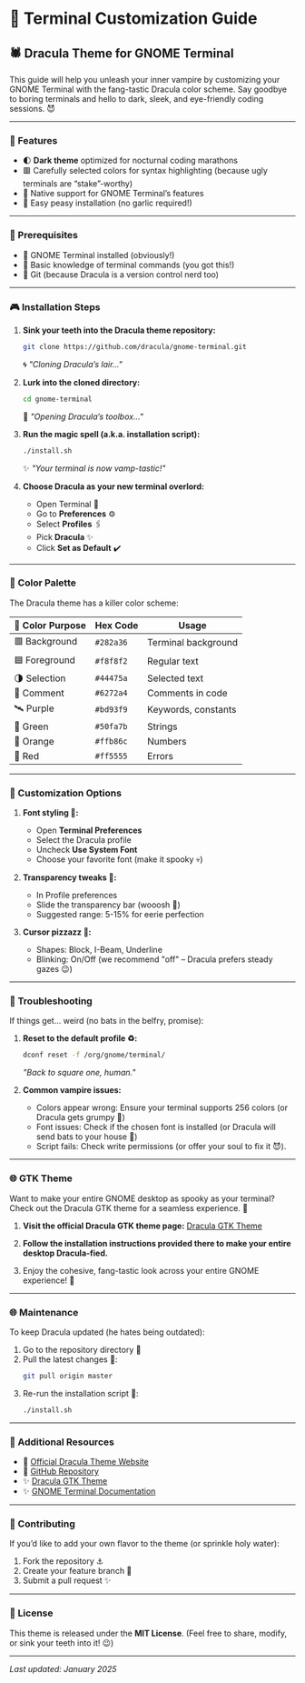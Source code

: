 # 🔮 Terminal Customization Guide
## 🕷️ Dracula Theme for GNOME Terminal

This guide will help you unleash your inner vampire by customizing your GNOME Terminal with the fang-tastic Dracula color scheme. Say goodbye to boring terminals and hello to dark, sleek, and eye-friendly coding sessions. 😈

---

### 🚀 Features
- 🌓 **Dark theme** optimized for nocturnal coding marathons
- 🟥 Carefully selected colors for syntax highlighting (because ugly terminals are “stake”-worthy)
- 🔐 Native support for GNOME Terminal’s features
- 🍎 Easy peasy installation (no garlic required!)

---

### 🔹 Prerequisites
- 🌭 GNOME Terminal installed (obviously!)
- 👷️ Basic knowledge of terminal commands (you got this!)
- 🔧 Git (because Dracula is a version control nerd too)

---

### 🎮 Installation Steps

1. **Sink your teeth into the Dracula theme repository:**
   ```bash
   git clone https://github.com/dracula/gnome-terminal.git
   ```
   🌀 *"Cloning Dracula’s lair..."*

2. **Lurk into the cloned directory:**
   ```bash
   cd gnome-terminal
   ```
   🔧 *"Opening Dracula’s toolbox..."*

3. **Run the magic spell (a.k.a. installation script):**
   ```bash
   ./install.sh
   ```
   ✨ *"Your terminal is now vamp-tastic!"*

4. **Choose Dracula as your new terminal overlord:**
   - Open Terminal 🌚
   - Go to **Preferences** ⚙️
   - Select **Profiles** 🖇️
   - Pick **Dracula** ✨
   - Click **Set as Default** ✔️

---

### 🎉 Color Palette
The Dracula theme has a killer color scheme:

| 🔹 **Color Purpose**    | **Hex Code**  | **Usage**              |
|-----------------|-----------|--------------------------|
| 🟥 Background      | `#282a36` | Terminal background      |
| 🟦 Foreground      | `#f8f8f2` | Regular text            |
| 🌗 Selection       | `#44475a` | Selected text           |
| 🔎 Comment         | `#6272a4` | Comments in code        |
| 🛰 Purple          | `#bd93f9` | Keywords, constants     |
| 🌿 Green           | `#50fa7b` | Strings                 |
| 🍊 Orange          | `#ffb86c` | Numbers                 |
| 🔴 Red            | `#ff5555` | Errors                  |

---

### 🔧 Customization Options

1. **Font styling 🌌:**
   - Open **Terminal Preferences**
   - Select the Dracula profile
   - Uncheck **Use System Font**
   - Choose your favorite font (make it spooky 💀)

2. **Transparency tweaks 🔄:**
   - In Profile preferences
   - Slide the transparency bar (wooosh 💨)
   - Suggested range: 5-15% for eerie perfection

3. **Cursor pizzazz 🔄:**
   - Shapes: Block, I-Beam, Underline
   - Blinking: On/Off (we recommend "off" – Dracula prefers steady gazes 😉)

---

### 🚫 Troubleshooting

If things get... weird (no bats in the belfry, promise):

1. **Reset to the default profile ♻️:**
   ```bash
   dconf reset -f /org/gnome/terminal/
   ```
   *"Back to square one, human."*

2. **Common vampire issues:**
   - Colors appear wrong: Ensure your terminal supports 256 colors (or Dracula gets grumpy 💩)
   - Font issues: Check if the chosen font is installed (or Dracula will send bats to your house 🪇)
   - Script fails: Check write permissions (or offer your soul to fix it 😈).

---

### 🌐 GTK Theme

Want to make your entire GNOME desktop as spooky as your terminal? Check out the Dracula GTK theme for a seamless experience. 🎃

1. **Visit the official Dracula GTK theme page:**
   [Dracula GTK Theme](https://draculatheme.com/gtk)

2. **Follow the installation instructions provided there to make your entire desktop Dracula-fied.**

3. Enjoy the cohesive, fang-tastic look across your entire GNOME experience! 💜

---

### 🌐 Maintenance

To keep Dracula updated (he hates being outdated):

1. Go to the repository directory 🏢
2. Pull the latest changes 🎢:
   ```bash
   git pull origin master
   ```
3. Re-run the installation script 💋:
   ```bash
   ./install.sh
   ```

---

### 🎁 Additional Resources

- 🔰 [Official Dracula Theme Website](https://draculatheme.com)
- 🔬 [GitHub Repository](https://github.com/dracula/gnome-terminal)
- ✨ [Dracula GTK Theme](https://draculatheme.com/gtk)
- ✨ [GNOME Terminal Documentation](https://help.gnome.org/users/gnome-terminal/stable/)

---

### 🍇 Contributing

If you’d like to add your own flavor to the theme (or sprinkle holy water):

1. Fork the repository ⚓
2. Create your feature branch 🔄
3. Submit a pull request ✨

---

### 🌱 License

This theme is released under the **MIT License**. (Feel free to share, modify, or sink your teeth into it! 😉)

---

*Last updated: January 2025*


